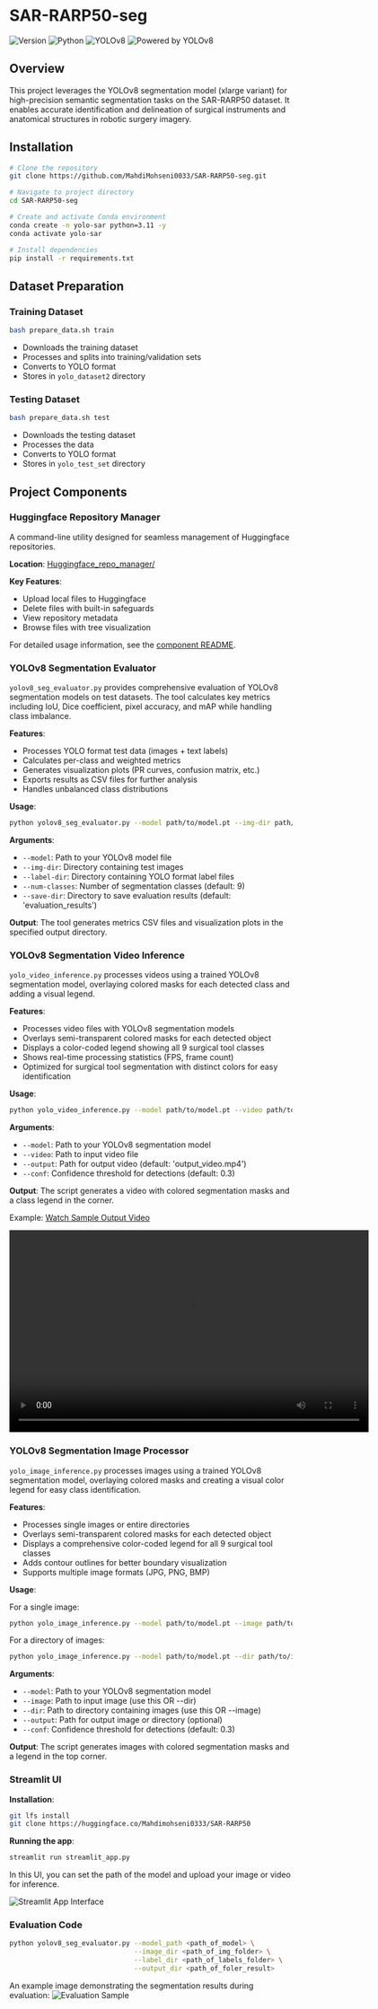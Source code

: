 # SAR-RARP50-seg

![Version](https://img.shields.io/badge/version-1.0.0-blue)
![Python](https://img.shields.io/badge/python-3.11-brightgreen)
![YOLOv8](https://img.shields.io/badge/model-YOLOv8--xlarge-orange)
![Powered by YOLOv8](https://img.shields.io/badge/%F0%9F%A4%96%20Powered%20by-YOLOv8-yellow)

## Overview

This project leverages the YOLOv8 segmentation model (xlarge variant) for high-precision semantic segmentation tasks on the SAR-RARP50 dataset. It enables accurate identification and delineation of surgical instruments and anatomical structures in robotic surgery imagery.

## Installation

```bash
# Clone the repository
git clone https://github.com/MahdiMohseni0033/SAR-RARP50-seg.git

# Navigate to project directory
cd SAR-RARP50-seg

# Create and activate Conda environment
conda create -n yolo-sar python=3.11 -y
conda activate yolo-sar

# Install dependencies
pip install -r requirements.txt
```

## Dataset Preparation

### Training Dataset
```bash
bash prepare_data.sh train
```
- Downloads the training dataset
- Processes and splits into training/validation sets
- Converts to YOLO format
- Stores in `yolo_dataset2` directory

### Testing Dataset
```bash
bash prepare_data.sh test
```
- Downloads the testing dataset
- Processes the data
- Converts to YOLO format
- Stores in `yolo_test_set` directory

## Project Components

### Huggingface Repository Manager

A command-line utility designed for seamless management of Huggingface repositories.

**Location**: [Huggingface_repo_manager/](Huggingface_repo_manager/)

**Key Features**:
- Upload local files to Huggingface
- Delete files with built-in safeguards
- View repository metadata
- Browse files with tree visualization

For detailed usage information, see the [component README](Huggingface_repo_manager/README.md).

### YOLOv8 Segmentation Evaluator

`yolov8_seg_evaluator.py` provides comprehensive evaluation of YOLOv8 segmentation models on test datasets. The tool calculates key metrics including IoU, Dice coefficient, pixel accuracy, and mAP while handling class imbalance.

**Features**:
- Processes YOLO format test data (images + text labels)
- Calculates per-class and weighted metrics
- Generates visualization plots (PR curves, confusion matrix, etc.)
- Exports results as CSV files for further analysis
- Handles unbalanced class distributions

**Usage**:
```bash
python yolov8_seg_evaluator.py --model path/to/model.pt --img-dir path/to/images --label-dir path/to/labels
```

**Arguments**:
- `--model`: Path to your YOLOv8 model file
- `--img-dir`: Directory containing test images
- `--label-dir`: Directory containing YOLO format label files
- `--num-classes`: Number of segmentation classes (default: 9)
- `--save-dir`: Directory to save evaluation results (default: 'evaluation_results')

**Output**:
The tool generates metrics CSV files and visualization plots in the specified output directory.

### YOLOv8 Segmentation Video Inference

`yolo_video_inference.py` processes videos using a trained YOLOv8 segmentation model, overlaying colored masks for each detected class and adding a visual legend.

**Features**:
- Processes video files with YOLOv8 segmentation models
- Overlays semi-transparent colored masks for each detected object
- Displays a color-coded legend showing all 9 surgical tool classes
- Shows real-time processing statistics (FPS, frame count)
- Optimized for surgical tool segmentation with distinct colors for easy identification

**Usage**:
```bash
python yolo_video_inference.py --model path/to/model.pt --video path/to/input.mp4 --output path/to/output.mp4
```

**Arguments**:
- `--model`: Path to your YOLOv8 segmentation model
- `--video`: Path to input video file
- `--output`: Path for output video (default: 'output_video.mp4')
- `--conf`: Confidence threshold for detections (default: 0.3)

**Output**:
The script generates a video with colored segmentation masks and a class legend in the corner.

Example: [Watch Sample Output Video](assets/output.mp4)

<video width="640" height="360" controls>
  <source src="assets/output.mp4" type="video/mp4">
  Your browser does not support the video tag. You can [download the video here](assets/output.mp4).
</video>

### YOLOv8 Segmentation Image Processor

`yolo_image_inference.py` processes images using a trained YOLOv8 segmentation model, overlaying colored masks and creating a visual color legend for easy class identification.

**Features**:
- Processes single images or entire directories
- Overlays semi-transparent colored masks for each detected object
- Displays a comprehensive color-coded legend for all 9 surgical tool classes
- Adds contour outlines for better boundary visualization
- Supports multiple image formats (JPG, PNG, BMP)

**Usage**:

For a single image:
```bash
python yolo_image_inference.py --model path/to/model.pt --image path/to/image.jpg --output path/to/output.jpg
```

For a directory of images:
```bash
python yolo_image_inference.py --model path/to/model.pt --dir path/to/images --output path/to/output_dir
```

**Arguments**:
- `--model`: Path to your YOLOv8 segmentation model
- `--image`: Path to input image (use this OR --dir)
- `--dir`: Path to directory containing images (use this OR --image)
- `--output`: Path for output image or directory (optional)
- `--conf`: Confidence threshold for detections (default: 0.3)

**Output**:
The script generates images with colored segmentation masks and a legend in the top corner.

### Streamlit UI

**Installation**:
```bash
git lfs install
git clone https://huggingface.co/Mahdimohseni0333/SAR-RARP50
```

**Running the app**:
```bash
streamlit run streamlit_app.py
```

In this UI, you can set the path of the model and upload your image or video for inference.

![Streamlit App Interface](assets/image_streamlit.png)

### Evaluation Code

```bash
python yolov8_seg_evaluator.py --model_path <path_of_model> \
                               --image_dir <path_of_img_folder> \
                               --label_dir <path_of_labels_folder> \
                               --output_dir <path_of_foler_result> 
```

An example image demonstrating the segmentation results during evaluation:
![Evaluation Sample](assets/evaluation_sample.png)